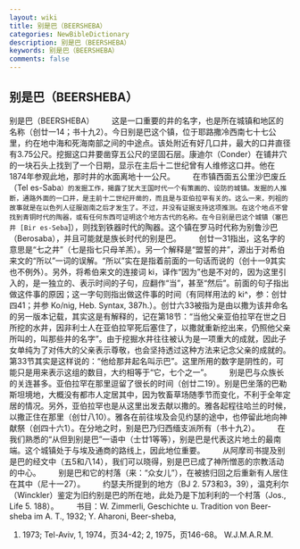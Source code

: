 ```yaml
---
layout: wiki
title: 别是巴（BEERSHEBA）
categories: NewBibleDictionary
description: 别是巴（BEERSHEBA）
keywords: 别是巴（BEERSHEBA）
comments: false
---
```


## 别是巴（BEERSHEBA）



别是巴（BEERSHEBA）
　　这是一口重要的井的名字，也是所在城镇和地区的名称（创廿一14；书十九2）。今日别是巴这个镇，位于耶路撒冷西南七十七公里，约在地中海和死海南部之间的中途点。该处附近有好几口井，最大的口井直径有3.75公尺。挖掘这口井要凿穿五公尺的坚固石层。康迪尔（Conder）在铺井穴的一块石头上找到了一个日期，显示在主后十二世纪曾有人维修这口井。他在1874年参观此地，那时井的水面离地十一公尺。
　　在市镇西面五公里沙巴废丘（Tel es-Saba`）的发掘工作，揭露了犹大王国时代一个有策画的、设防的城镇。发掘的人推断，通路外面的一口井，是主前十二世纪开凿的，而且是与亚伯拉罕有关的。这么一来，列祖的故事就是在以色列人征服迦南之后才发生了。不过，并没有证据支持这项推测。在这个地点不曾找到青铜时代的陶器，或有任何东西可证明这个地方古代的名称。在今日别是巴这个城镇（塞巴井 [Bir
es-Seba`]），则找到铁器时代的陶器。这个镇在罗马时代称为别鲁沙巴（Berosaba），并且可能就是族长时代的别是巴。
　　创廿一31指出，这名字的意思是“七之井”（七是指七只母羊羔）。另一个解释是“盟誓的井”，源出于对希伯来文的“所以”一词的误解。“所以”实在是指着前面的一句话而说的（创十一9其实也不例外）。另外，将希伯来文的连接词 ki，译作“因为”也是不对的，因为这里引入的，是一独立的、表示时间的子句，应翻作“当”，甚至“然后”。前面的句子指出做这件事的原因；这一字句则指出做这件事的时间（有同样用法的 ki^，参：创廿四41；并参
Ko/nig, Heb. Syntax, 387h.）。创廿六33被指为是由以撒为该井命名的另一版本记载，其实这是有解释的，记在第18节：“当他父亲亚伯拉罕在世之日所挖的水井，因非利士人在亚伯拉罕死后塞住了，以撒就重新挖出来，仍照他父亲所叫的，叫那些井的名字”。由于挖掘水井往往被认为是一项重大的成就，因此子女单纯为了对伟大的父亲表示尊敬，也会坚持透过这种方法来记念父亲的成就的。第33节其实是这样说的：“他给那井起名叫示巴”。这里所用的数字是阴性的，可能只是用来表示这组的数目，大约相等于“它，七个之一”。
　　别是巴与众族长的关连甚多。亚伯拉罕在那里逗留了很长的时间（创廿二19）。别是巴坐落的巴勒斯坦境地，大概没有都市人定居其中，因为牧畜草场随季节而变化，不利于全年定居的情况。另外，亚伯拉罕也是从这里出发去献以撒的。雅各起程往哈兰的时候，以撒正住在那里（创廿八10）。雅各在前往埃及会见约瑟的途中，也停留此地向神献祭（创四十六1）。在分地之时，别是巴乃归西缅支派所有（书十九2）。
　　在我们熟悉的“从但到别是巴”一语中（士廿1等等），别是巴是代表这片地土的最南端。这个城镇处于与埃及通商的路线上，因此地位重要。
　　从阿摩司书提及别是巴的经文中（五5和八14），我们可以晓得，别是巴已成了神所憎恶的宗教活动的中心。
　　别是巴和它的村落（来：“众女儿”），在被掳归回之后重新有人居住在其中（尼十一27）。
　　约瑟夫所提到的地方（BJ 2. 573和3，39），温克利尔（Winckler）鉴定为旧约别是巴的所在地，此处乃是下加利利的一个村落（Jos., Life 5. 188）。
　　书目：W. Zimmerli, Geschichte u. Tradition von Beer-sheba im A.
T., 1932; Y. Aharoni, Beer-sheba,
1. 1973; Tel-Aviv, 1, 1974，页34-42; 2, 1975，页146-68。
W.J.M.A.R.M.



